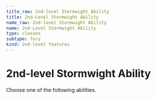 ```yaml
---
title_raw: 2nd-level Stormwight Ability
title: 2nd-Level Stormwight Ability
name_raw: 2nd-level Stormwight Ability
name: 2nd-Level Stormwight Ability
type: classes
subtype: fury
kind: 2nd-level features
---
```


# 2nd-level Stormwight Ability

Choose one of the following abilities.
